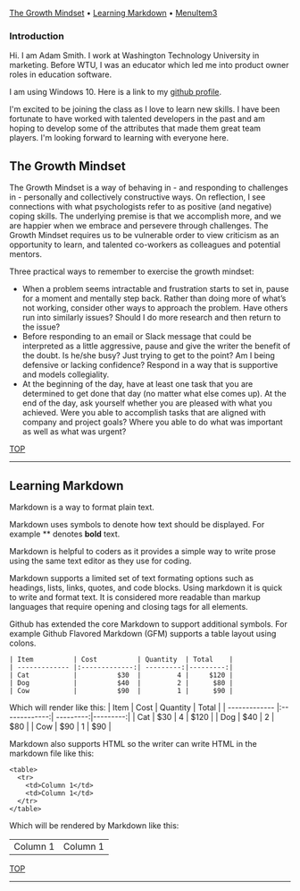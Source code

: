 [The Growth Mindset](#growthmindset) • [Learning Markdown](#learningmarkdown) • [MenuItem3](#)

### Introduction
Hi. I am Adam Smith. I work at Washington Technology University in marketing. Before WTU, I was an educator which led me into product owner roles in education software.

I am using Windows 10. Here is a link to my [github profile](https://github.com/adamsmithgit).

I'm excited to be joining the class as I love to learn new skills. I have been fortunate to have worked with talented developers in the past and am hoping to develop some of the attributes that made them great team players. I'm looking forward to learning with everyone here.

<div id="growthmindset"></div>

## The Growth Mindset
The Growth Mindset is a way of behaving in - and responding to challenges in - personally and collectively constructive ways. On reflection, I see connections with what psychologists refer to as positive (and negative) coping skills. The underlying premise is that we accomplish more, and we are happier when we embrace and persevere through challenges. The Growth Mindset requires us to be vulnerable order to view criticism as an opportunity to learn, and talented co-workers as colleagues and potential mentors.

Three practical ways to remember to exercise the growth mindset:
- When a problem seems intractable and frustration starts to set in, pause for a moment and mentally step back. Rather than doing more of what’s not working, consider other ways to approach the problem. Have others run into similarly issues? Should I do more research and then return to the issue?
- Before responding to an email or Slack message that could be interpreted as a little aggressive, pause and give the writer the benefit of the doubt. Is he/she busy? Just trying to get to the point? Am I being defensive or lacking confidence? Respond in a way that is supportive and models collegiality. 
- At the beginning of the day, have at least one task that you are determined to get done that day (no matter what else comes up). At the end of the day, ask yourself whether you are pleased with what you achieved. Were you able to accomplish tasks that are aligned with company and project goals? Where you able to do what was important as well as what was urgent?

<a href="https://adamsmithgit.github.io/learning-journal/">TOP</a>
<hr class="ljhr" />

<div id="learningmarkdown"></div>

## Learning Markdown

Markdown is a way to format plain text.

Markdown uses symbols to denote how text should be displayed. For example ** denotes **bold** text.

Markdown is helpful to coders as it provides a simple way to write prose using the same text editor as they use for coding.

Markdown supports a limited set of text formating options such as headings, lists, links, quotes, and code blocks. Using markdown it is quick to write and format text. It is considered more readable than markup languages that require opening and closing tags for all elements.

Github has extended the core Markdown to support additional symbols. For example Github Flavored Markdown (GFM) supports a table layout using colons. 
```
| Item          | Cost          | Quantity  | Total    |
| ------------- |:-------------:| ---------:|---------:|
| Cat           |          $30  |         4 |     $120 |
| Dog           |          $40  |         2 |      $80 |
| Cow           |          $90  |         1 |      $90 |
```
Which will render like this:
| Item          | Cost          | Quantity  | Total    |
| ------------- |:-------------:| ---------:|---------:|
| Cat           |          $30  |         4 |     $120 |
| Dog           |          $40  |         2 |      $80 |
| Cow           |          $90  |         1 |      $90 |


Markdown also supports HTML so the writer can write HTML in the markdown file like this:

```
<table>
  <tr>
    <td>Column 1</td>
    <td>Column 1</td>
  </tr>
</table>
```
Which will be rendered by Markdown like this:
<table>
  <tr>
    <td>Column 1</td>
    <td>Column 1</td>
  </tr>
</table>

<a href="https://adamsmithgit.github.io/learning-journal/">TOP</a>
<hr class="ljhr" />
